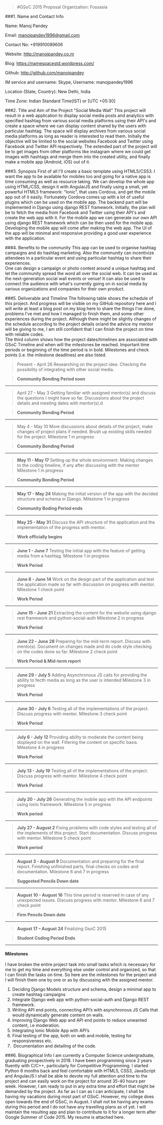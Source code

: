 >#GSoC 2015 Proposal
>Organization: Fossasia

###1. Name and Contact Info

Name: Manoj Pandey

Email: manojpandey1996@gmail.com

Contact No: +919910089606

Website: http://manojpandey.co.nr

Blog:  https://namespacestd.wordpress.com/

Github: http://github.com/manojpandey

IM service and username: Skype, Username: manojpandey1996

Location (State, Country): New Delhi, India

Time Zone: Indian Standard Time(IST) or [UTC +05:30]


###2. Title and Aim of the Project
	"Social Media Wall"
This project will result in a web application to display social media posts and analytics with specified hashtag from various social media platforms using their API's and create a space where we can display content shared by the users with particular hashtag. The space will display archives from various social media platforms as long as reader is interested to read them. Initially the objective will be limited to the social websites Facebook and Twitter using Facebook and Twitter API respectively. The extended part of the project will be to get images from other platforms like instagram where we could get images with hashtags and merge them into the created utility, and finally make a mobile app (Android, iOS) out of it. 

###3. Synopsis
 First of all I'll create a basic template using HTML5/CSS3. I want the app to be available for mobiles too and going for a native app is time consuming as well as resource taking. We can develop the whole app using HTML/CSS, design it with AngularJS and finally using a small, yet powerful HTML5 framework: “Ionic”, that uses Cordova, and get the mobile app out of it easily. Fortunately Cordova comes up with a lot of useful plugins which can be used on the mobile app. The backend part will be implemented in Django using django REST framework. Initially, the plan will be to fetch the media from Facebook and Twitter using their API's and create the web app with it. For the mobile app we can generate our own API using django REST framework which can be then used for the mobile app. Developing the mobile app will come after making the web app. The UI of the app will be minimal and responsive providing a good user experience with the application.

###4. Benefits to the community
This app can be used to organise hashtag campaigns and do hashtag marketing. Also the community can incentivize attendees in a particular event and using particular hashtag to share their experiences.  
One can design a campaign or photo contest around a unique hashtag and let the community spread the word all over the social web. It can be used as the next-generation social wall events or venue! It can also be used to connect the audience with what's currently going on in social media by various organizations and companies for their own product.

###5. Deliverable and Timeline
The following table shows the schedule of this project. And progress will be visible on my GitHub repository here and I will write at least a blog post on my blog here to share the things I've done, problems I've met and how I managed to finish them, and some other experiences during the project.
Although there might be slightly changes of the schedule according to the project details or/and the advice my mentor will be giving to me, I am still confident that I can finish the project on time with reliable codes.  
The third column shows how the project dates/timelines are associated with GSoC Timeline and when will the milestones be reached. Important time periods or beginning of the time period is in bold.  Milestones and check points (i.e. the milestone deadlines) are also listed.

>Present - April 26
Researching on the project idea. Checking the possibility of integrating with other social media.
 
 >**Community Bonding Period soon**
 
---

>April 27 - May 3
Getting familiar with assigned mentor(s) and discuss the questions I might have so far. Discussions about the project details and meeting dates with mentor(s).d

>**Community Bonding Period**

--- 
>May 4 - May 10
More discussions about details of the project, make changes of project plans if needed.
Brush up existing skills needed for the project.
 Milestone 1 in progress

>**Community Bonding Period**

---
>**May 11 - May 17**
Setting up the whole environment. Making changes to the coding timeline, if any after discussing with the mentor
Milestone 1 in progress 

>**Community Bonding Period**

---
>**May 17 - May 24**
Making the initial version of the app with the decided structure and schema in Django.
 Milestone 1 in progress 

>**Community Boding Period ends**

---
>**May 25 - May 31**
Discuss the API structure of the application  and the implementation of the progress with mentor.

>**Work officially begins**

--- 
>**June 1 - June 7**
Testing the initial app with the feature of getting media from a hashtag.
 Milestone 1 in progress

>**Work Period**

---
>**June 8 - June 14**
Work on the design part of the application and test the application made so far with
discussion on progress with mentor.
 Milestone 1 check point

>**Work Period**

---
>**June 15 - June 21**
Extracting the content for the website using django rest framework and python-social-auth
 Milestone 2 in progress

>**Work Period**

---
>**June 22 - June 28**
Preparing for the mid-term report. Discuss with mento(s). Document on changes made and do code style checking on the codes done so far. 
Milestone 2 check point

>**Work Period & Mid-term report**

---
>**June 29 - July 5**
Adding Asynchronous JS calls for providing the ability to fecth media as long as the user is intended 
 Milestone 3 in progress

>**Work Period**

---
>**June 30 - July 6**
Testing all of the implementations of the project. Discuss progress with mentor.
Milestone 3 check point

>**Work Period**

---
>**July 6 - July 12**
Providing ability to moderate the content being displayed on the wall. Filtering the content on specific basis.
Milestone 4 in progress

>**Work Period**

---
>**July 13 - July 19**
Testing all of the implementations of the project. Discuss progress with mentor.
Milestone 4 check point

>**Work Period**

---
>**July 20 - July 26**
Generating the mobile app with the API endpoints using Ionic framework.
 Milestone 5 in progress
 
>**Work period**

---
>**July 27 - August 2**
Fixing problems with code styles and testing all of the implements of this project. Start documentation. Discuss progress with mentor.
Milestone 5 check point

>**Work period**

---
>**August 3 - August 9**
Documentation and preparing for the final report. Finishing unfinished parts, final checks on codes and documentation.
 Milestone 6 and 7 in progress 

>**Suggested Pencils Down date**

---
>**August 10 - August 16**
 This time period is reserved in case of any unexpected issues. Discuss progress with mentor.
Milestone 6 and 7 check point 

>**Firm Pencils Down date**

---
>**August 17 – August 24**
Finalizing GsoC 2015

>**Student Coding Period Ends**

---



#### Milestones
I have broken the entire project task into small tasks which is necessary for me to get my time and everything else under control and organized, so that I can finish the tasks on time. So here are the milestones for the project and I will finish them one by one or as by discussing with the assigned mentor.

1.  Deciding Django Models structure and schema, design a minimal app to create hashtag campaigns
2.  Integrate Django web app with python-social-auth and Django REST framework. 
3.  Writing API end points, connecting API’s with asynchronous JS Calls that would dynamically generate content on walls. 
4.  Improving Django Web app and API end points to reduce unwanted content, i.e moderation.
5. Integrating Ionic Mobile App with API’s 
6.  Final testing of the app, both on web and mobile, testing for responsiveness etc.
7. ­ Documentation and detailing of the code.


###6. Biographical Info
I am currently a Computer Science undergraduate, graduating prospectively in 2018. I have been programming since 2 years fluently with C/C++, particularly for Competitive Programming. I started Python 6 months back and feel comfortable with HTML5, CSS3, JavaScript and AngularJS 
 I shall be able to devote my full attention and time to the project and can easily work on the project for around 35-40 hours per week. However, I am ready to put in any extra time and effort that might be demanded by the project. As far as I can as I can anticipate, I shall be having my vacations during most part of GSoC. However, my college does open towards the end of GSoC, in August. I shall not be having any exams during this period and I do not have any travelling plans as of yet.
I will maintain the resulting app and plan to contribute to it for a longer term after Google Summer of Code 2015.
My resume is attached here.